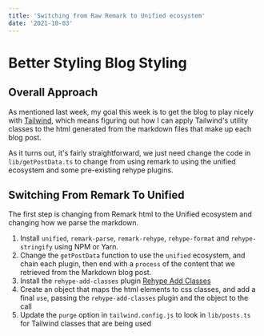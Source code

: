 ```yaml
---
title: 'Switching from Raw Remark to Unified ecosystem'
date: '2021-10-03'
---
```


# Better Styling Blog Styling

## Overall Approach
As mentioned last week, my goal this week is to get the blog to play nicely with [Tailwind](https://tailwindcss.com), which means figuring out how I can apply Tailwind's utility classes to the html generated from the markdown files that make up each blog post. 

As it turns out, it's fairly straightforward, we just need change the code in `lib/getPostData.ts` to change from using remark to using the unified ecosystem and some pre-existing rehype plugins.

## Switching From Remark To Unified

The first step is changing from Remark html to the Unified ecosystem and changing how we parse the markdown.

1. Install `unified`, `remark-parse`, `remark-rehype`, `rehype-format` and `rehype-stringify` using NPM or Yarn.
2. Change the `getPostData` function to use the `unified` ecosystem, and chain each plugin, then end with a `process` of the content that we retrieved from the Markdown blog post.
3. Install the `rehype-add-classes` plugin [Rehype Add Classes](https://github.com/martypdx/rehype-add-classes)
4. Create an object that maps the html elements to css classes, and add a final `use`, passing the `rehype-add-classes` plugin and the object to the call
5. Update the `purge` option in `tailwind.config.js` to look in `lib/posts.ts` for Tailwind classes that are being used
